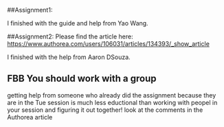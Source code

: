 ##Assignment1:

I finished with the guide and help from Yao Wang.

##Assignment2:
Please find the article here: https://www.authorea.com/users/106031/articles/134393/_show_article

I finished with the help from Aaron DSouza.


## FBB You should work with a group 
getting help from someone who already did the assignment because they are in the Tue session is much less eductional than working with peopel in your session and figuring it out together!
look at the comments in the Authorea article

